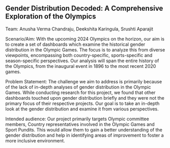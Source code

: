 ## Gender Distribution Decoded: A Comprehensive Exploration of the Olympics

Team: Anusha Verma Chandraju, Deekshita Karingula, Srushti Aparajit


Scenario/Aim: With the upcoming 2024 Olympics on the horizon, our aim is to create a set of dashboards which examine the historical gender distribution in the Olympic Games. The focus is to analyze this from diverse viewpoints, encompassing both country-specific, sports-specific and season-specific perspectives. Our analysis will span the entire history of the Olympics, from the inaugural event in 1896 to the most recent 2020 games.

Problem Statement: The challenge we aim to address is primarily because of the lack of in-depth analyses of gender distribution in the Olympic Games. While conducting research for this project, we found that other dashboards touched upon gender distribution briefly and they were not the primary focus of their respective projects. Our goal is to take an in-depth look at the gender distribution and examine it from various perspectives.

Intended audience: Our project primarily targets Olympic committee members, Country representatives involved in the Olympic Games and Sport Pundits. This would allow them to gain a better understanding of the gender distribution and help in identifying areas of improvement to foster a more inclusive environment.

